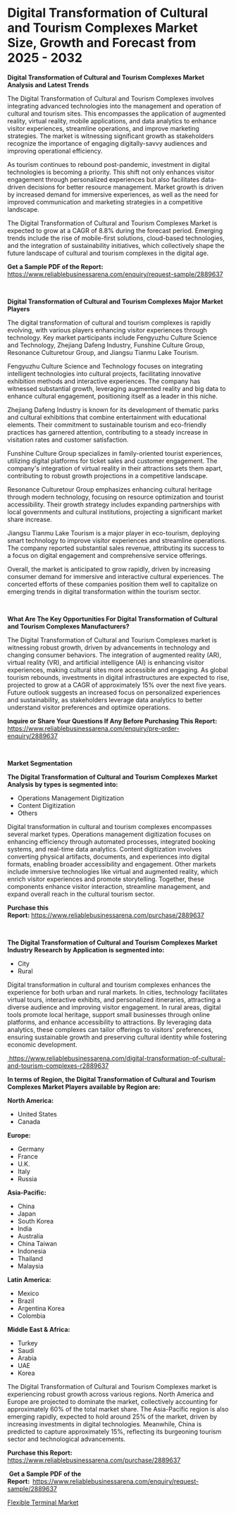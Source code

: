 <p><h1>Digital Transformation of Cultural and Tourism Complexes Market Size, Growth and Forecast from 2025 - 2032</h1></p><p><strong>Digital Transformation of Cultural and Tourism Complexes Market Analysis and Latest Trends</strong></p>
<p><p>The Digital Transformation of Cultural and Tourism Complexes involves integrating advanced technologies into the management and operation of cultural and tourism sites. This encompasses the application of augmented reality, virtual reality, mobile applications, and data analytics to enhance visitor experiences, streamline operations, and improve marketing strategies. The market is witnessing significant growth as stakeholders recognize the importance of engaging digitally-savvy audiences and improving operational efficiency.</p><p>As tourism continues to rebound post-pandemic, investment in digital technologies is becoming a priority. This shift not only enhances visitor engagement through personalized experiences but also facilitates data-driven decisions for better resource management. Market growth is driven by increased demand for immersive experiences, as well as the need for improved communication and marketing strategies in a competitive landscape.</p><p>The Digital Transformation of Cultural and Tourism Complexes Market is expected to grow at a CAGR of 8.8% during the forecast period. Emerging trends include the rise of mobile-first solutions, cloud-based technologies, and the integration of sustainability initiatives, which collectively shape the future landscape of cultural and tourism complexes in the digital age.</p></p>
<p><strong>Get a Sample PDF of the Report:&nbsp;</strong> <a href="https://www.reliablebusinessarena.com/enquiry/request-sample/2889637?utm_campaign=2175&utm_medium=2&utm_source=Github&utm_content=ia&utm_term=14032025&utm_id=digital-transformation-of-cultural-and-tourism-complexes">https://www.reliablebusinessarena.com/enquiry/request-sample/2889637</a></p>
<p>&nbsp;</p>
<p><strong>Digital Transformation of Cultural and Tourism Complexes Major Market Players</strong></p>
<p><p>The digital transformation of cultural and tourism complexes is rapidly evolving, with various players enhancing visitor experiences through technology. Key market participants include Fengyuzhu Culture Science and Technology, Zhejiang Dafeng Industry, Funshine Culture Group, Resonance Culturetour Group, and Jiangsu Tianmu Lake Tourism. </p><p>Fengyuzhu Culture Science and Technology focuses on integrating intelligent technologies into cultural projects, facilitating innovative exhibition methods and interactive experiences. The company has witnessed substantial growth, leveraging augmented reality and big data to enhance cultural engagement, positioning itself as a leader in this niche.</p><p>Zhejiang Dafeng Industry is known for its development of thematic parks and cultural exhibitions that combine entertainment with educational elements. Their commitment to sustainable tourism and eco-friendly practices has garnered attention, contributing to a steady increase in visitation rates and customer satisfaction.</p><p>Funshine Culture Group specializes in family-oriented tourist experiences, utilizing digital platforms for ticket sales and customer engagement. The company's integration of virtual reality in their attractions sets them apart, contributing to robust growth projections in a competitive landscape.</p><p>Resonance Culturetour Group emphasizes enhancing cultural heritage through modern technology, focusing on resource optimization and tourist accessibility. Their growth strategy includes expanding partnerships with local governments and cultural institutions, projecting a significant market share increase.</p><p>Jiangsu Tianmu Lake Tourism is a major player in eco-tourism, deploying smart technology to improve visitor experiences and streamline operations. The company reported substantial sales revenue, attributing its success to a focus on digital engagement and comprehensive service offerings.</p><p>Overall, the market is anticipated to grow rapidly, driven by increasing consumer demand for immersive and interactive cultural experiences. The concerted efforts of these companies position them well to capitalize on emerging trends in digital transformation within the tourism sector.</p></p>
<p>&nbsp;</p>
<p><strong>What Are The Key Opportunities For Digital Transformation of Cultural and Tourism Complexes Manufacturers?</strong></p>
<p><p>The Digital Transformation of Cultural and Tourism Complexes market is witnessing robust growth, driven by advancements in technology and changing consumer behaviors. The integration of augmented reality (AR), virtual reality (VR), and artificial intelligence (AI) is enhancing visitor experiences, making cultural sites more accessible and engaging. As global tourism rebounds, investments in digital infrastructures are expected to rise, projected to grow at a CAGR of approximately 15% over the next five years. Future outlook suggests an increased focus on personalized experiences and sustainability, as stakeholders leverage data analytics to better understand visitor preferences and optimize operations.</p></p>
<p><strong>Inquire or Share Your Questions If Any Before Purchasing This Report:</strong> <a href="https://www.reliablebusinessarena.com/enquiry/pre-order-enquiry/2889637?utm_campaign=2175&utm_medium=2&utm_source=Github&utm_content=ia&utm_term=14032025&utm_id=digital-transformation-of-cultural-and-tourism-complexes">https://www.reliablebusinessarena.com/enquiry/pre-order-enquiry/2889637</a></p>
<p>&nbsp;</p>
<p><strong>Market Segmentation</strong></p>
<p><strong>The Digital Transformation of Cultural and Tourism Complexes Market Analysis by types is segmented into:</strong></p>
<p><ul><li>Operations Management Digitization</li><li>Content Digitization</li><li>Others</li></ul></p>
<p><p>Digital transformation in cultural and tourism complexes encompasses several market types. Operations management digitization focuses on enhancing efficiency through automated processes, integrated booking systems, and real-time data analytics. Content digitization involves converting physical artifacts, documents, and experiences into digital formats, enabling broader accessibility and engagement. Other markets include immersive technologies like virtual and augmented reality, which enrich visitor experiences and promote storytelling. Together, these components enhance visitor interaction, streamline management, and expand overall reach in the cultural tourism sector.</p></p>
<p><strong>Purchase this Report:&nbsp;</strong><a href="https://www.reliablebusinessarena.com/purchase/2889637?utm_campaign=2175&utm_medium=2&utm_source=Github&utm_content=ia&utm_term=14032025&utm_id=digital-transformation-of-cultural-and-tourism-complexes">https://www.reliablebusinessarena.com/purchase/2889637</a></p>
<p>&nbsp;</p>
<p><strong>The Digital Transformation of Cultural and Tourism Complexes Market Industry Research by Application is segmented into:</strong></p>
<p><ul><li>City</li><li>Rural</li></ul></p>
<p><p>Digital transformation in cultural and tourism complexes enhances the experience for both urban and rural markets. In cities, technology facilitates virtual tours, interactive exhibits, and personalized itineraries, attracting a diverse audience and improving visitor engagement. In rural areas, digital tools promote local heritage, support small businesses through online platforms, and enhance accessibility to attractions. By leveraging data analytics, these complexes can tailor offerings to visitors' preferences, ensuring sustainable growth and preserving cultural identity while fostering economic development.</p></p>
<p><a href="https://www.reliablebusinessarena.com/digital-transformation-of-cultural-and-tourism-complexes-r2889637?utm_campaign=2175&utm_medium=2&utm_source=Github&utm_content=ia&utm_term=14032025&utm_id=digital-transformation-of-cultural-and-tourism-complexes">&nbsp;https://www.reliablebusinessarena.com/digital-transformation-of-cultural-and-tourism-complexes-r2889637</a></p>
<p><strong>In terms of Region, the Digital Transformation of Cultural and Tourism Complexes Market Players available by Region are:</strong></p>
<p>
    <p> <strong> North America: </strong>
        <ul>
            <li>United States</li>
            <li>Canada</li>
        </ul>
        </p> 
    <p> <strong> Europe: </strong>
        <ul>
            <li>Germany</li>
            <li>France</li>
            <li>U.K.</li>
            <li>Italy</li>
            <li>Russia</li>
        </ul>
        </p> 
    <p> <strong> Asia-Pacific: </strong>
        <ul>
            <li>China</li>
            <li>Japan</li>
            <li>South Korea</li>
            <li>India</li>
            <li>Australia</li>
            <li>China Taiwan</li>
            <li>Indonesia</li>
            <li>Thailand</li>
            <li>Malaysia</li>
        </ul>
        </p> 
    <p> <strong> Latin America: </strong>
        <ul>
            <li>Mexico</li>
            <li>Brazil</li>
            <li>Argentina Korea</li>
            <li>Colombia</li>
        </ul>
        </p> 
    <p> <strong> Middle East & Africa: </strong>
        <ul>
            <li>Turkey</li>
            <li>Saudi</li>
            <li>Arabia</li>
            <li>UAE</li>
            <li>Korea</li>
        </ul>
    </p>
    </p>
<p><p>The Digital Transformation of Cultural and Tourism Complexes market is experiencing robust growth across various regions. North America and Europe are projected to dominate the market, collectively accounting for approximately 60% of the total market share. The Asia-Pacific region is also emerging rapidly, expected to hold around 25% of the market, driven by increasing investments in digital technologies. Meanwhile, China is predicted to capture approximately 15%, reflecting its burgeoning tourism sector and technological advancements.</p></p>
<p><strong>Purchase this Report: </strong><a href="https://www.reliablebusinessarena.com/purchase/2889637?utm_campaign=2175&utm_medium=2&utm_source=Github&utm_content=ia&utm_term=14032025&utm_id=digital-transformation-of-cultural-and-tourism-complexes">https://www.reliablebusinessarena.com/purchase/2889637</a></p>
<p>&nbsp;<strong>Get a Sample PDF of the Report:&nbsp;&nbsp;</strong><a href="https://www.reliablebusinessarena.com/enquiry/request-sample/2889637?utm_campaign=2175&utm_medium=2&utm_source=Github&utm_content=ia&utm_term=14032025&utm_id=digital-transformation-of-cultural-and-tourism-complexes">https://www.reliablebusinessarena.com/enquiry/request-sample/2889637</a></p>
<p><strong></strong></p>
<p><p><a href="https://github.com/JosephineMcguire65/Market-Research-Report-List-2/blob/main/flexible-terminal-market.md?utm_campaign=2175&utm_medium=2&utm_source=Github&utm_content=ia&utm_term=14032025&utm_id=digital-transformation-of-cultural-and-tourism-complexes">Flexible Terminal Market</a></p></p>